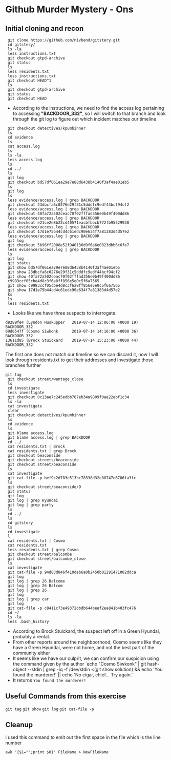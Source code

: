 # Github Murder Mystery - Ons
## Initial cloning and recon
```
 git clone https://github.com/nivbend/gitstery.git
 cd gitstery/
 ls -la
 less instructions.txt
 git checkout gtpd-archive
 git status
 ls
 less residents.txt
 less instructions.txt
 git checkout HEAD^1
 ls
 git checkout gtpd-archive
 git status
 git checkout HEAD

 ```
 
 - According to the instructions, we need to find the access log pertaining to accessing **"BACKDOOR_332"**, so I will switch to that branch and look through the git log to figure out which incident matches our timeline

``` git log
 git checkout detectives/kpumbinner
 ls
 cd evidence
 ls
 cat access.log
 ls
 ls -la
 less access.log
 ls
 cd ../
 ls
 git log
 git checkout bd57df061ea29e7e88d6438b4140f3af4ae01eb5
 ls
 git log
 ls
 less evidence/access.log | grep BACKDOOR
 git checkout 23dbcfa6c0276e29f31c5dddfc9edf44bcf94cf2
 less evidence/access.log | grep BACKDOOR
 git checkout 40fa72a502ceac70f02fffad356e0b49f400dd86
 less evidence/access.log | grep BACKDOOR
 git checkout e21ce2e8b23cd40571eacbfbbcb772fb95529938
 less evidence/access.log | grep BACKDOOR
 git checkout 17d1e75b44cd4c61edc90e634f7a81383d4d57e2
 less evidence/access.log | grep BACKDOOR
 git log
 git checkout 5b96ff2008e52f940136d9f6a6e0323dbb6c6fe7
 less evidence/access.log | grep BACKDOOR
 ls
 git log
 git status
 git show bd57df061ea29e7e88d6438b4140f3af4ae01eb5
 git show 23dbcfa6c0276e29f31c5dddfc9edf44bcf94cf2
 git show 40fa72a502ceac70f02fffad356e0b49f400dd86
 c9983ccf05cbe4d8c3f6a8ff856e5e0c5f6a7565
 git show c9983ccf05cbe4d8c3f6a8ff856e5e0c5f6a7565
 git show 17d1e75b44cd4c61edc90e634f7a81383d4d57e2
 ks
 ls
 less residents.txt
 ```
 

 - Looks like we have three suspects to interrogate: 
```
d9289fe4 (Lyndon Huskupper   2019-07-14 12:06:00 +0000 19) BACKDOOR_332
09d0547f (Cosmo Siwkonk      2019-07-14 14:16:00 +0000 36) BACKDOOR_332
13611d85 (Brock Stuickard    2019-07-14 15:23:00 +0000 44) BACKDOOR_332
```
The first one does not match our timeline so we can discard it, now I will look through residents.txt to get their addresses and investigate those branches further

```
git tag
 git checkout street/wantage_close
 ls
 cd investigate
 less investigate
 git checkout 0c13ae7c245edbb787eb34a9809f0ae22ebf1c34
 ls -la
 cat investigate
 clear
 git checkout detectives/kpumbinner
 ls
 cd evidence
 ls
 git blame access.log
 git blame access.log | grep BACKDOOR
 cd ../
 cat residents.txt | Brock
 cat residents.txt | grep Brock
 git checkout beaconside
 git checkout streets/beaconside
 git checkout street/beaconside
 ls
 cat investigate
 git cat-file -p bef9c2d783e513bc78338d32e88747e6786fa3fc
 ls
 git checkout street/beaconside/9
 git status
 git log
 git log | grep Hyundai
 git log | grep party
 ls
 cd ../
 ls
 cd gitstery
 ls
 cd investigate
 l
 cat residents.txt | Cosmo
 cat residents.txt
 less residents.txt | grep Cosmo
 git checkout street/balcombe
 git checkout street/balcombe_close
 ls
 cat investigate
 git cat-file -p 94d83d846f410deb6a0b2450b01291471002ddca
 git log
 git log | grep 26 Balcome
 git log | grep 26 Balcom
 git log | grep 26
 git log
 git log | grep car
 git log
 git cat-file -p c8411c73e49372dbdb644beef2ea841b403fc476
 cd ~/
 ls -la
 less .bash_history
```

- According to Brock Stuickard, the suspect left off in a Green Hyundai, probably a rental.
- From other reports around the neighboorhood, Cosmo seems like they have a Green Hyundai, were not home, and not the best part of the community either
- It seems like we have our culprit, we can confirm our suspicion using the command given by the author `echo "Cosmo Siwkonk" | git hash-object --stdin | grep -iq -f /dev/stdin <(git show solution) && echo 'You found the murderer!' || echo 'No cigar, chief... Try again.'
- It returns `You found the murderer!`
## Useful Commands from this exercise
`git tag`
`git show`
`git log`
`git cat-file -p`
  
## Cleanup
I used this command to emit out the first space in the file which is the line number

`awk '{$1="";print $0}' FileName > NewFileName`